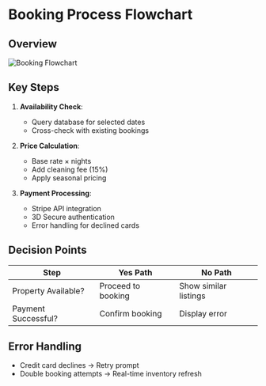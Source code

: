 # Booking Process Flowchart

## Overview
![Booking Flowchart](booking-flowchart.png)

## Key Steps
1. **Availability Check**:
   - Query database for selected dates
   - Cross-check with existing bookings

2. **Price Calculation**:
   - Base rate × nights
   - Add cleaning fee (15%)
   - Apply seasonal pricing

3. **Payment Processing**:
   - Stripe API integration
   - 3D Secure authentication
   - Error handling for declined cards

## Decision Points
| Step                  | Yes Path                 | No Path                |
|-----------------------|--------------------------|------------------------|
| Property Available?   | Proceed to booking       | Show similar listings  |
| Payment Successful?   | Confirm booking          | Display error          |

## Error Handling
- Credit card declines → Retry prompt
- Double booking attempts → Real-time inventory refresh
